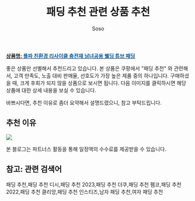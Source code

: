 ﻿---
layout: post
title:  "패딩 추천 관련 상품 추천"
author: Soso
categories: [ 패션의류 ]
tags: [패딩 추천,패딩 추천 디시,패딩 추천 2023,패딩 추천 더쿠,패딩 추천 펨코,패딩 추천 2022,패딩 추천 클리앙,패딩 추천 인스티즈,남자 패딩 추천,여자 패딩 추천]
image: https://ads-partners.coupang.com/image1/w1sstjZP7eI62VXPw1XSFlyhaie3v9u0Agyy1cILfhXn0XIld3LwclRueWbs6OX1cibDoMWJ-Af8XMzLOdC_b_R98_jWOAEmaqNK95qnK2IpeErPnOv1rK9_8-wgIMfKQL5nB0UwE1L4ZKOf_YHUBBYocLdX0VysqMEtzn0qEMGBQ6hOrd6QWU_FaiNtEfLqsKp4ygwYLDexPzQ-8PG0qWJ83qjdYESXvEngAbMlZHEYIh3hyvpNvz3jMTFikiFxBZ4iggSqZm-clphu5sD8spOwe9x9v1yJW3uLc2zlSryD60SrhSI= 
description: "쿠팡에서 패딩 추천 관련 상품으로 가장 고객 선호도가 높은 제품 중 하나입니다."
---

<a href="https://link.coupang.com/re/AFFSDP?lptag=AF5673682&pageKey=7655327562&itemId=20379940613&vendorItemId=87431994218&traceid=V0-153-387dc7399f9813f2&clickBeacon=n2OE6QqlD07UnpOXLLKQo%2FkNzRlMgZAO5HbLsWXA%2BeYsdcwsgiP5Rl1uDcDDaeM4MWMMCswNKNoAyTRrKc%2FRDg4%2BTXp2aBskq8DU%2FTtDLCd9sy9Oj18sbb6Vh1yBQVGMK%2BCEFbfucnQIBB3xD6WcQk2jX0rmmGbTc1En7UJ1%2FPA5nOSBYkfULQ2%2BjlEIZCTri7EARjZA5DfHOD%2BQsPSsbg6vNAXUKU3blbpIhPIHpZV6aJ8iuRjlG1cR5WUQOpLSwDfiRgRw0p9QnfcTitQdmu7RjdZ%2F%2FTsmXe55GkqUcaapYM%2BuK5LFLJWFrBhzNDe3vATJn02za7xDls6E1cl9LD75JdgvuRK%2F5gPZ8HuKL8mD7KC%2Fwgc5dM3zC6E5TnbvsoeC5u8PFWXFw3jrvhjkAxrcrG1nHv5kCzSfxfkjEjVerl53yDnsIXgZquUUWDl2jW95CgXUyOP1lh2ARnVyLPr4%2B8wuKAfe3qtXpJJ7o3uI43UrhJL%2F3N6GobOcfOorPW%2F1zwtfL4BKAGE8VjMzFM87ekDdhWQp%2F2Zg243yDyolS%2FWFRG7F%2BmU4XNjPCjOeTRZhFtverYOEr5yWOXbIflG2uVVqs82GAjwhF4OgOCYKL%2BktvDe%2B8%2BulX8np%2FHyo%2FRjzPoTZDA3dHNSdpt819ghmmv%2Fv1eTwZXMI%2B3vfrKNq%2BrGKWqaNN20KlucKwR1skXNbj77c%2F%2BCqcOlO%2Bgvdez3RRKyDvuwXzWFxs67AEjN5LkPjXe9JDTyX7Y7Pe3wo3RAJR68klMkvsoEzI0yfDtjWpx%2FNhf%2FIE%2BvL%2FtSc4GYklfg8CKYZ%2Bsr065pe7fIy95rXuiJ8GMPqA58grsPC4GybkSew2orPK4ESMblGADsN9VYv8cwKYQuXvI%2FOhqb9&requestid=20231116174038840114212657&token=31850C%7CMIXED"><b>상품명: <font color='#01579B'>플파 친환경 리사이클 충전재 남녀공용 웰딩 튜브 패딩</font></b></a>

좋은 상품만 선별해서 추천드리고 있습니다.
본 상품은 쿠팡에서 "패딩 추천" 와 관련해서, 고객 만족도, 노출 대비 판매율, 선호도가 가장 높은 제품 중의 하나입니다.
구매하셨을 때, 크게 후회가 되지 않을 상품으로 보시면 됩니다. 
다음 이미지를 클릭하시면 해당 상품에 대한 상세 내용을 보실 수 있습니다.

바쁘시다면, 추천 이유로 좀더 요약해서 설명드렸으니, 참고 부탁드립니다.

## 추천 이유 

<a href="https://link.coupang.com/re/AFFSDP?lptag=AF5673682&pageKey=7655327562&itemId=20379940613&vendorItemId=87431994218&traceid=V0-153-387dc7399f9813f2&clickBeacon=n2OE6QqlD07UnpOXLLKQo%2FkNzRlMgZAO5HbLsWXA%2BeYsdcwsgiP5Rl1uDcDDaeM4MWMMCswNKNoAyTRrKc%2FRDg4%2BTXp2aBskq8DU%2FTtDLCd9sy9Oj18sbb6Vh1yBQVGMK%2BCEFbfucnQIBB3xD6WcQk2jX0rmmGbTc1En7UJ1%2FPA5nOSBYkfULQ2%2BjlEIZCTri7EARjZA5DfHOD%2BQsPSsbg6vNAXUKU3blbpIhPIHpZV6aJ8iuRjlG1cR5WUQOpLSwDfiRgRw0p9QnfcTitQdmu7RjdZ%2F%2FTsmXe55GkqUcaapYM%2BuK5LFLJWFrBhzNDe3vATJn02za7xDls6E1cl9LD75JdgvuRK%2F5gPZ8HuKL8mD7KC%2Fwgc5dM3zC6E5TnbvsoeC5u8PFWXFw3jrvhjkAxrcrG1nHv5kCzSfxfkjEjVerl53yDnsIXgZquUUWDl2jW95CgXUyOP1lh2ARnVyLPr4%2B8wuKAfe3qtXpJJ7o3uI43UrhJL%2F3N6GobOcfOorPW%2F1zwtfL4BKAGE8VjMzFM87ekDdhWQp%2F2Zg243yDyolS%2FWFRG7F%2BmU4XNjPCjOeTRZhFtverYOEr5yWOXbIflG2uVVqs82GAjwhF4OgOCYKL%2BktvDe%2B8%2BulX8np%2FHyo%2FRjzPoTZDA3dHNSdpt819ghmmv%2Fv1eTwZXMI%2B3vfrKNq%2BrGKWqaNN20KlucKwR1skXNbj77c%2F%2BCqcOlO%2Bgvdez3RRKyDvuwXzWFxs67AEjN5LkPjXe9JDTyX7Y7Pe3wo3RAJR68klMkvsoEzI0yfDtjWpx%2FNhf%2FIE%2BvL%2FtSc4GYklfg8CKYZ%2Bsr065pe7fIy95rXuiJ8GMPqA58grsPC4GybkSew2orPK4ESMblGADsN9VYv8cwKYQuXvI%2FOhqb9&requestid=20231116174038840114212657&token=31850C%7CMIXED"><img src="https://thumbnail9.coupangcdn.com/thumbnails/remote/q89/image/vendor_inventory/04df/4bd958bdacea98fa012a2fafdcc3fe1e601ecc1c627cc235fc3450a8f800.jpg"></a> 

본 블로그는 파트너스 활동을 통해 일정액의 수수료를 제공받을 수 있습니다.

## 참고: 관련 검색어    
패딩 추천,패딩 추천 디시,패딩 추천 2023,패딩 추천 더쿠,패딩 추천 펨코,패딩 추천 2022,패딩 추천 클리앙,패딩 추천 인스티즈,남자 패딩 추천,여자 패딩 추천